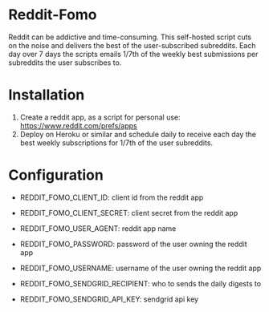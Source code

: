 # Reddit-Fomo

Reddit can be addictive and time-consuming. This self-hosted script cuts on the noise and delivers the best of the user-subscribed subreddits.
Each day over 7 days the scripts emails 1/7th of the weekly best submissions per subreddits the user subscribes to.
 

# Installation

1. Create a reddit app, as a script for personal use: https://www.reddit.com/prefs/apps
2. Deploy on Heroku or similar and schedule daily to receive each day the best weekly subscriptions for 1/7th of the user subreddits.


# Configuration

* REDDIT_FOMO_CLIENT_ID: client id from the reddit app
* REDDIT_FOMO_CLIENT_SECRET: client secret from the reddit app
* REDDIT_FOMO_USER_AGENT: reddit app name
* REDDIT_FOMO_PASSWORD: password of the user owning the reddit app
* REDDIT_FOMO_USERNAME: username of the user owning the reddit app


* REDDIT_FOMO_SENDGRID_RECIPIENT: who to sends the daily digests to
* REDDIT_FOMO_SENDGRID_API_KEY: sendgrid api key



